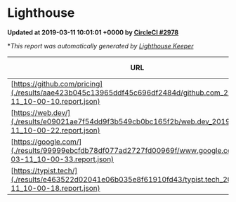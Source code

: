 
# Lighthouse

**Updated at 2019-03-11 10:01:01 +0000 by [CircleCI #2978](https://circleci.com/gh/ItinerisLtd/lighthouse-keeper-example/2978)**

**This report was automatically generated by [Lighthouse Keeper](https://github.com/itinerisltd/lighthouse-keeper)*

| URL | Performance | Accessibility | Best Practices | SEO | PWA | Updated At |
| --- | --- | --- | --- | --- | --- | --- |
| [https://github.com/pricing](./results/aae423b045c13965ddf45c696df2484d/github.com_2019-03-11_10-00-10.report.json) | 0.8 | 0.89 | 0.93 | 0.91 | 0.58 | 2019-03-11T10:00:10.828Z |
| [https://web.dev/](./results/e09021ae7f54dd9f3b549cb0bc165f2b/web.dev_2019-03-11_10-00-22.report.json) | 0.96 | 0.93 | 1 | 0.87 | 1 | 2019-03-11T10:00:22.927Z |
| [https://google.com/](./results/99999ebcfdb78df077ad2727fd00969f/www.google.com_2019-03-11_10-00-33.report.json) | 0.94 | 0.71 | 0.93 | 0.82 | 0.58 | 2019-03-11T10:00:33.412Z |
| [https://typist.tech/](./results/e463522d02041e06b035e8f61910fd43/typist.tech_2019-03-11_10-00-18.report.json) | 1 |  |  |  |  | 2019-03-11T10:00:18.582Z |
